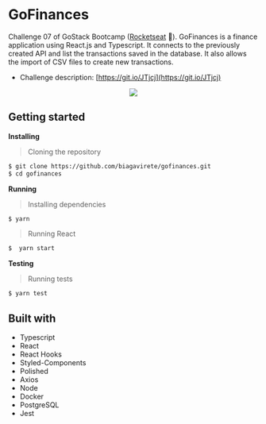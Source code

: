 # GoFinances

Challenge 07 of GoStack Bootcamp ([Rocketseat](https://rocketseat.com.br/) :rocket:). GoFinances is a finance application using React.js and Typescript. It connects to the previously created API and list the transactions saved in the database. It also allows the import of CSV files to create new transactions.

* Challenge description: [https://git.io/JTjcj](https://git.io/JTjcj)

<p align="center" width="100%">
    <img src="https://github.com/biagavirete/gofinances/blob/master/src/assets/sampleimage.png">
</p>

## Getting started

**Installing**
> Cloning the repository

```bash
$ git clone https://github.com/biagavirete/gofinances.git
$ cd gofinances
```

**Running**
> Installing dependencies

```bash
$ yarn
```

> Running React

```bash
$  yarn start
```

**Testing**
> Running tests

```bash
$ yarn test
```

## Built with

* Typescript
* React
* React Hooks
* Styled-Components
* Polished
* Axios
* Node
* Docker
* PostgreSQL
* Jest
